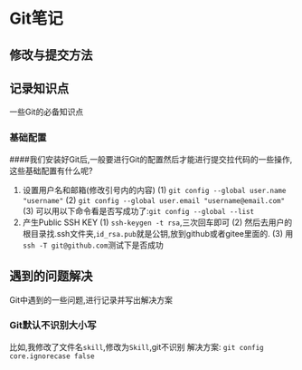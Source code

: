 # Git笔记

## 修改与提交方法

## 记录知识点
一些Git的必备知识点
### 基础配置
####我们安装好Git后,一般要进行Git的配置然后才能进行提交拉代码的一些操作,这些基础配置有什么呢?
1. 设置用户名和邮箱(修改引号内的内容)
   (1) `git config --global user.name "username"`
   (2) `git config --global user.email "username@email.com"`
   (3) 可以用以下命令看是否写成功了:`git config --global --list`
2. 产生Public SSH KEY
    (1) `ssh-keygen -t rsa`,三次回车即可
    (2) 然后去用户的根目录找.ssh文件夹,`id_rsa.pub`就是公钥,放到github或者gitee里面的.
    (3) 用`ssh -T git@github.com`测试下是否成功

## 遇到的问题解决
Git中遇到的一些问题,进行记录并写出解决方案

### Git默认不识别大小写
比如,我修改了文件名`skill`,修改为`Skill`,git不识别
解决方案:
 `git config core.ignorecase false`